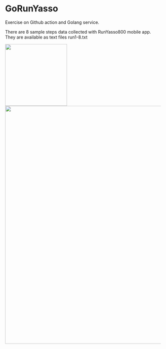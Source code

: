 # GoRunYasso
Exercise on Github action and Golang service.

There are 8 sample steps data collected with RunYasso800 mobile app. \
They are available as text files run1-8.txt

<img width="200" src="https://user-images.githubusercontent.com/1282659/93022761-7c7f7b00-f5b0-11ea-9801-1961aff5f637.png">
<img width="770" src="https://user-images.githubusercontent.com/1282659/93022762-7d181180-f5b0-11ea-9632-1746d8f91932.png">
